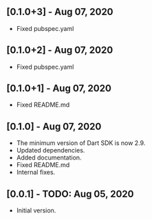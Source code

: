 ## [0.1.0+3] - Aug 07, 2020

* Fixed pubspec.yaml

## [0.1.0+2] - Aug 07, 2020

* Fixed pubspec.yaml

## [0.1.0+1] - Aug 07, 2020

* Fixed README.md

## [0.1.0] - Aug 07, 2020

* The minimum version of Dart SDK is now 2.9.
* Updated dependencies.
* Added documentation.
* Fixed README.md
* Internal fixes.

## [0.0.1] - TODO: Aug 05, 2020

* Initial version.